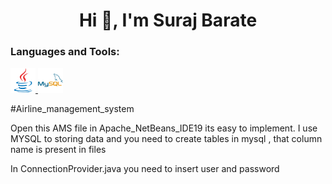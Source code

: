 

<h1 align="center">Hi 👋, I'm Suraj Barate</h1>

<p align="left">
</p>

<h3 align="left">Languages and Tools:</h3>
<p align="left"> <a href="https://www.java.com" target="_blank" rel="noreferrer"> <img src="https://raw.githubusercontent.com/devicons/devicon/master/icons/java/java-original.svg" alt="java" width="40" height="40"/> </a> <a href="https://www.mysql.com/" target="_blank" rel="noreferrer"> <img src="https://raw.githubusercontent.com/devicons/devicon/master/icons/mysql/mysql-original-wordmark.svg" alt="mysql" width="40" height="40"/> </a> </p>

#Airline_management_system


Open this AMS file in Apache_NetBeans_IDE19 its easy to implement.
I use MYSQL to storing data and you need to create tables in mysql , that column name is present in files 

In ConnectionProvider.java you need to insert user and password 
